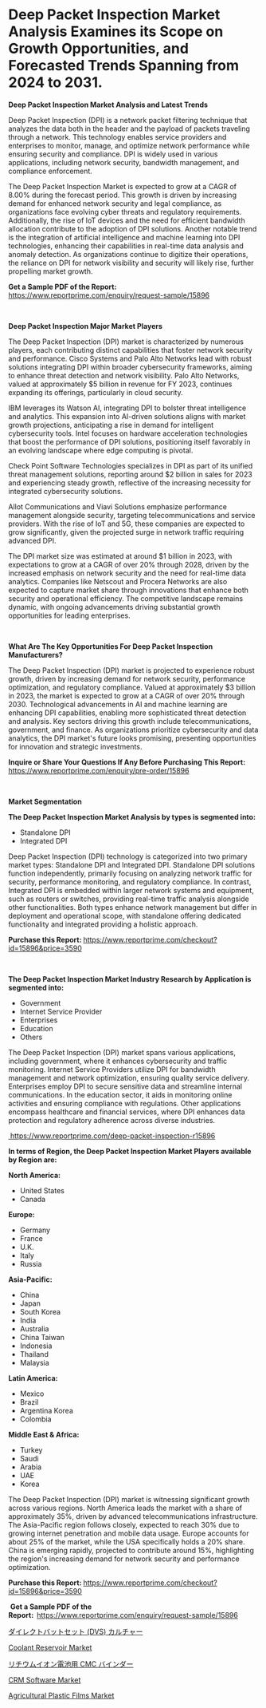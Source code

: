 <p><h1>Deep Packet Inspection Market Analysis Examines its Scope on Growth Opportunities, and Forecasted Trends Spanning from 2024 to 2031.</h1></p><p><strong>Deep Packet Inspection Market Analysis and Latest Trends</strong></p>
<p><p>Deep Packet Inspection (DPI) is a network packet filtering technique that analyzes the data both in the header and the payload of packets traveling through a network. This technology enables service providers and enterprises to monitor, manage, and optimize network performance while ensuring security and compliance. DPI is widely used in various applications, including network security, bandwidth management, and compliance enforcement.</p><p>The Deep Packet Inspection Market is expected to grow at a CAGR of 8.00% during the forecast period. This growth is driven by increasing demand for enhanced network security and legal compliance, as organizations face evolving cyber threats and regulatory requirements. Additionally, the rise of IoT devices and the need for efficient bandwidth allocation contribute to the adoption of DPI solutions. Another notable trend is the integration of artificial intelligence and machine learning into DPI technologies, enhancing their capabilities in real-time data analysis and anomaly detection. As organizations continue to digitize their operations, the reliance on DPI for network visibility and security will likely rise, further propelling market growth.</p></p>
<p><strong>Get a Sample PDF of the Report:&nbsp;</strong> <a href="https://www.reportprime.com/enquiry/request-sample/15896">https://www.reportprime.com/enquiry/request-sample/15896</a></p>
<p>&nbsp;</p>
<p><strong>Deep Packet Inspection Major Market Players</strong></p>
<p><p>The Deep Packet Inspection (DPI) market is characterized by numerous players, each contributing distinct capabilities that foster network security and performance. Cisco Systems and Palo Alto Networks lead with robust solutions integrating DPI within broader cybersecurity frameworks, aiming to enhance threat detection and network visibility. Palo Alto Networks, valued at approximately $5 billion in revenue for FY 2023, continues expanding its offerings, particularly in cloud security.</p><p>IBM leverages its Watson AI, integrating DPI to bolster threat intelligence and analytics. This expansion into AI-driven solutions aligns with market growth projections, anticipating a rise in demand for intelligent cybersecurity tools. Intel focuses on hardware acceleration technologies that boost the performance of DPI solutions, positioning itself favorably in an evolving landscape where edge computing is pivotal.</p><p>Check Point Software Technologies specializes in DPI as part of its unified threat management solutions, reporting around $2 billion in sales for 2023 and experiencing steady growth, reflective of the increasing necessity for integrated cybersecurity solutions.</p><p>Allot Communications and Viavi Solutions emphasize performance management alongside security, targeting telecommunications and service providers. With the rise of IoT and 5G, these companies are expected to grow significantly, given the projected surge in network traffic requiring advanced DPI.</p><p>The DPI market size was estimated at around $1 billion in 2023, with expectations to grow at a CAGR of over 20% through 2028, driven by the increased emphasis on network security and the need for real-time data analytics. Companies like Netscout and Procera Networks are also expected to capture market share through innovations that enhance both security and operational efficiency. The competitive landscape remains dynamic, with ongoing advancements driving substantial growth opportunities for leading enterprises.</p></p>
<p>&nbsp;</p>
<p><strong>What Are The Key Opportunities For Deep Packet Inspection Manufacturers?</strong></p>
<p><p>The Deep Packet Inspection (DPI) market is projected to experience robust growth, driven by increasing demand for network security, performance optimization, and regulatory compliance. Valued at approximately $3 billion in 2023, the market is expected to grow at a CAGR of over 20% through 2030. Technological advancements in AI and machine learning are enhancing DPI capabilities, enabling more sophisticated threat detection and analysis. Key sectors driving this growth include telecommunications, government, and finance. As organizations prioritize cybersecurity and data analytics, the DPI market's future looks promising, presenting opportunities for innovation and strategic investments.</p></p>
<p><strong>Inquire or Share Your Questions If Any Before Purchasing This Report:</strong> <a href="https://www.reportprime.com/enquiry/pre-order/15896">https://www.reportprime.com/enquiry/pre-order/15896</a></p>
<p>&nbsp;</p>
<p><strong>Market Segmentation</strong></p>
<p><strong>The Deep Packet Inspection Market Analysis by types is segmented into:</strong></p>
<p><ul><li>Standalone DPI</li><li>Integrated DPI</li></ul></p>
<p><p>Deep Packet Inspection (DPI) technology is categorized into two primary market types: Standalone DPI and Integrated DPI. Standalone DPI solutions function independently, primarily focusing on analyzing network traffic for security, performance monitoring, and regulatory compliance. In contrast, Integrated DPI is embedded within larger network systems and equipment, such as routers or switches, providing real-time traffic analysis alongside other functionalities. Both types enhance network management but differ in deployment and operational scope, with standalone offering dedicated functionality and integrated providing a holistic approach.</p></p>
<p><strong>Purchase this Report:&nbsp;</strong><a href="https://www.reportprime.com/checkout?id=15896&price=3590">https://www.reportprime.com/checkout?id=15896&price=3590</a></p>
<p>&nbsp;</p>
<p><strong>The Deep Packet Inspection Market Industry Research by Application is segmented into:</strong></p>
<p><ul><li>Government</li><li>Internet Service Provider</li><li>Enterprises</li><li>Education</li><li>Others</li></ul></p>
<p><p>The Deep Packet Inspection (DPI) market spans various applications, including government, where it enhances cybersecurity and traffic monitoring. Internet Service Providers utilize DPI for bandwidth management and network optimization, ensuring quality service delivery. Enterprises employ DPI to secure sensitive data and streamline internal communications. In the education sector, it aids in monitoring online activities and ensuring compliance with regulations. Other applications encompass healthcare and financial services, where DPI enhances data protection and regulatory adherence across diverse industries.</p></p>
<p><a href="https://www.reportprime.com/deep-packet-inspection-r15896">&nbsp;https://www.reportprime.com/deep-packet-inspection-r15896</a></p>
<p><strong>In terms of Region, the Deep Packet Inspection Market Players available by Region are:</strong></p>
<p>
    <p> <strong> North America: </strong>
        <ul>
            <li>United States</li>
            <li>Canada</li>
        </ul>
        </p> 
    <p> <strong> Europe: </strong>
        <ul>
            <li>Germany</li>
            <li>France</li>
            <li>U.K.</li>
            <li>Italy</li>
            <li>Russia</li>
        </ul>
        </p> 
    <p> <strong> Asia-Pacific: </strong>
        <ul>
            <li>China</li>
            <li>Japan</li>
            <li>South Korea</li>
            <li>India</li>
            <li>Australia</li>
            <li>China Taiwan</li>
            <li>Indonesia</li>
            <li>Thailand</li>
            <li>Malaysia</li>
        </ul>
        </p> 
    <p> <strong> Latin America: </strong>
        <ul>
            <li>Mexico</li>
            <li>Brazil</li>
            <li>Argentina Korea</li>
            <li>Colombia</li>
        </ul>
        </p> 
    <p> <strong> Middle East & Africa: </strong>
        <ul>
            <li>Turkey</li>
            <li>Saudi</li>
            <li>Arabia</li>
            <li>UAE</li>
            <li>Korea</li>
        </ul>
    </p>
    </p>
<p><p>The Deep Packet Inspection (DPI) market is witnessing significant growth across various regions. North America leads the market with a share of approximately 35%, driven by advanced telecommunications infrastructure. The Asia-Pacific region follows closely, expected to reach 30% due to growing internet penetration and mobile data usage. Europe accounts for about 25% of the market, while the USA specifically holds a 20% share. China is emerging rapidly, projected to contribute around 15%, highlighting the region's increasing demand for network security and performance optimization.</p></p>
<p><strong>Purchase this Report: </strong><a href="https://www.reportprime.com/checkout?id=15896&price=3590">https://www.reportprime.com/checkout?id=15896&price=3590</a></p>
<p>&nbsp;<strong>Get a Sample PDF of the Report:&nbsp;&nbsp;</strong><a href="https://www.reportprime.com/enquiry/request-sample/15896">https://www.reportprime.com/enquiry/request-sample/15896</a></p>
<p><strong></strong></p>
<p><p><a href="https://medium.com/@levihamilton5801940/direct-vat-set-dvs-cultures-market-%E3%81%AF-%E3%82%B3%E3%82%B9%E3%83%88%E7%AE%A1%E7%90%86%E3%81%A8%E5%8A%B9%E7%8E%87%E5%90%91%E4%B8%8A%E3%82%92%E5%84%AA%E5%85%88%E3%81%97%E3%81%BE%E3%81%99-%E3%81%95%E3%82%89%E3%81%AB-%E5%A0%B1%E5%91%8A%E6%9B%B8%E3%81%AF%E5%B8%82%E5%A0%B4%E3%81%AE%E9%9C%80%E8%A6%81%E9%9D%A2%E3%81%A8%E4%BE%9B%E7%B5%A6%E9%9D%A2%E3%81%AE%E4%B8%A1%E6%96%B9%E3%82%92%E3%82%AB%E3%83%90%E3%83%BC%E3%81%97%E3%81%A6%E3%81%84%E3%81%BE%E3%81%99-direct-8909e0c8e4a8?postPublishedType=initial">ダイレクトバットセット (DVS) カルチャー</a></p><p><a href="https://issuu.com/reportprime-2/docs/coolant-reservoir-market-size-2030._2b1100739447b4">Coolant Reservoir Market</a></p><p><a href="https://medium.com/@levihamilton5801940/cmc-binder-for-lithium-ion-batteries-9368109abe0e?postPublishedType=initial">リチウムイオン電池用 CMC バインダー</a></p><p><a href="https://github.com/HeatherFernandez476/Market-Research-Report-List-1/blob/main/crm-software-market.md">CRM Software Market</a></p><p><a href="https://medium.com/@kylie.mathis078/the-agricultural-plastic-films-market-has-witnessed-significant-growth-in-recent-years-and-this-df3633a93c91?postPublishedType=initial">Agricultural Plastic Films Market</a></p></p>